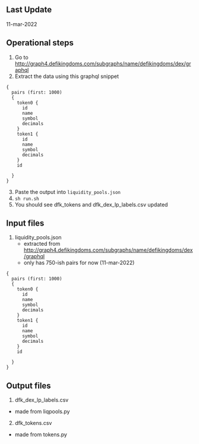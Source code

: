 ## Last Update
11-mar-2022

## Operational steps
1. Go to http://graph4.defikingdoms.com/subgraphs/name/defikingdoms/dex/graphql
2. Extract the data using this graphql snippet
```
{
  pairs (first: 1000)
  {
    token0 {
      id
      name
      symbol
      decimals
    }
    token1 {
      id
      name
      symbol
      decimals
    }
    id
    
  }
}
```
3. Paste the output into `liquidity_pools.json`
4. `sh run.sh`
5. You should see dfk_tokens and dfk_dex_lp_labels.csv updated

## Input files
1. liquidity_pools.json 
    - extracted from http://graph4.defikingdoms.com/subgraphs/name/defikingdoms/dex/graphql 
    - only has 750-ish pairs for now (11-mar-2022)
```
{
  pairs (first: 1000)
  {
    token0 {
      id
      name
      symbol
      decimals
    }
    token1 {
      id
      name
      symbol
      decimals
    }
    id
    
  }
}
```

## Output files
1. dfk_dex_lp_labels.csv
- made from liqpools.py

2. dfk_tokens.csv
- made from tokens.py

